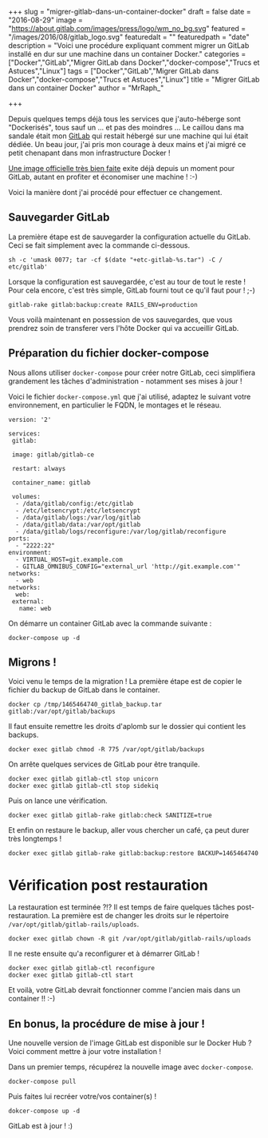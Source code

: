 +++
slug = "migrer-gitlab-dans-un-container-docker"
draft = false
date = "2016-08-29"
image = "https://about.gitlab.com/images/press/logo/wm_no_bg.svg"
featured = "/images/2016/08/gitlab_logo.svg"
featuredalt = ""
featuredpath = "date"
description = "Voici une procédure expliquant comment migrer un GitLab installé en dur sur une machine dans un container Docker."
categories = ["Docker","GitLab","Migrer GitLab dans Docker","docker-compose","Trucs et Astuces","Linux"]
tags = ["Docker","GitLab","Migrer GitLab dans Docker","docker-compose","Trucs et Astuces","Linux"]
title = "Migrer GitLab dans un container Docker"
author = "MrRaph_"

+++

Depuis quelques temps déjà tous les services que j'auto-héberge sont "Dockerisés", tous sauf un ... et pas des moindres ... Le caillou dans ma sandale était mon [GitLab](https://about.gitlab.com/) qui restait hébergé sur une machine qui lui était dédiée. Un beau jour, j'ai pris mon courage à deux mains et j'ai migré ce petit chenapant dans mon infrastructure Docker !

[Une image officielle très bien faite](https://hub.docker.com/r/gitlab/gitlab-ce/) exite déjà depuis un moment pour GitLab, autant en profiter et économiser une machine ! :-)

Voici la manière dont j'ai procédé pour effectuer ce changement.

## Sauvegarder GitLab

La première étape est de sauvegarder la configuration actuelle du GitLab. Ceci se fait simplement avec la commande ci-dessous.

    sh -c 'umask 0077; tar -cf $(date "+etc-gitlab-%s.tar") -C / etc/gitlab'

Lorsque la configuration est sauvegardée, c'est au tour de tout le reste ! Pour cela encore, c'est très simple, GitLab fourni tout ce qu'il faut pour ! ;-)

    gitlab-rake gitlab:backup:create RAILS_ENV=production

Vous voilà maintenant en possession de vos sauvegardes, que vous prendrez soin de transferer vers l'hôte Docker qui va accueillir GitLab.

## Préparation du fichier docker-compose

Nous allons utiliser `docker-compose` pour créer notre GitLab, ceci simplifiera grandement les tâches d'administration - notamment ses mises à jour !

Voici le fichier `docker-compose.yml` que j'ai utilisé, adaptez le suivant votre environnement, en particulier le FQDN, le montages et le réseau.

    version: '2'

    services:
     gitlab:

     image: gitlab/gitlab-ce

     restart: always

     container_name: gitlab

     volumes:
      - /data/gitlab/config:/etc/gitlab
      - /etc/letsencrypt:/etc/letsencrypt
      - /data/gitlab/logs:/var/log/gitlab
      - /data/gitlab/data:/var/opt/gitlab
      - /data/gitlab/logs/reconfigure:/var/log/gitlab/reconfigure
    ports:
      - "2222:22"
    environment:
      - VIRTUAL_HOST=git.example.com
      - GITLAB_OMNIBUS_CONFIG="external_url 'http://git.example.com'"
    networks:
      - web
    networks:
      web:
     external:
       name: web

On démarre un container GitLab avec la commande suivante :

    docker-compose up -d


## Migrons !

Voici venu le temps de la migration ! La première étape est de copier le fichier du backup de GitLab dans le container.

`docker cp /tmp/1465464740_gitlab_backup.tar gitlab:/var/opt/gitlab/backups`

Il faut ensuite remettre les droits d'aplomb sur le dossier qui contient les backups.

    docker exec gitlab chmod -R 775 /var/opt/gitlab/backups

On arrête quelques services de GitLab pour être tranquile.

    docker exec gitlab gitlab-ctl stop unicorn
    docker exec gitlab gitlab-ctl stop sidekiq

Puis on lance une vérification.

    docker exec gitlab gitlab-rake gitlab:check SANITIZE=true

Et enfin on restaure le backup, aller vous chercher un café, ça peut durer très longtemps !

    docker exec gitlab gitlab-rake gitlab:backup:restore BACKUP=1465464740

# Vérification post restauration

La restauration est terminée ?!? Il est temps de faire quelques tâches post-restauration. La première est de changer les droits sur le répertoire `/var/opt/gitlab/gitlab-rails/uploads`.

    docker exec gitlab chown -R git /var/opt/gitlab/gitlab-rails/uploads

Il ne reste ensuite qu'a reconfigurer et à démarrer GitLab !

    docker exec gitlab gitlab-ctl reconfigure
    docker exec gitlab gitlab-ctl start

Et voilà, votre GitLab devrait fonctionner comme l'ancien mais dans un container !! :-)

## En bonus, la procédure de mise à jour !

Une nouvelle version de l'image GitLab est disponible sur le Docker Hub ? Voici comment mettre à jour votre installation !

Dans un premier temps, récupérez la nouvelle image avec `docker-compose`.

    docker-compose pull

Puis faites lui recréer votre/vos container(s) !

    dokcer-compose up -d

GitLab est à jour ! :)
